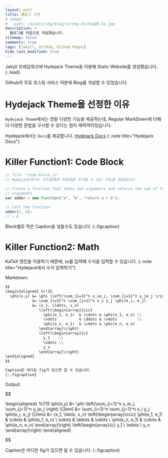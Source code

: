 ```yaml
---
layout: post
title: 블로그 시작
# image:
#   path: /assets/img/blog/jeremy-bishop@0,5x.jpg
description: >
  블로그를 처음으로 개설했습니다.
sitemap: false
comments: true
tags: [jekyll, Github, Github Pages]
hide_last_modified: true
---
```


Jekyll 프레임워크에 Hydejack Theme을 이용해 Static Website를 생성했습니다.
{:.lead}

Github의 무료 호스팅 서비스 덕분에 Blog를 개설할 수 있었습니다.

# Hydejack Theme을 선정한 이유

`Hydejack Theme`에서는 정말 다양한 기능을 제공하는데, Regular MarkDown에 더해 더 다양한 문법을 구사할 수 있다는 점이 매력적이었습니다.

Hydejack에서는 `Docs`를 제공합니다. [Hydejack Docs](https://hydejack.com/docs)
{:.note title="Hydejack Docs"}

# Killer Function1: Code Block

```javascript
// file: "code-block.js"
// Hydejack에서는 코드블록에 파일명을 추가할 수 있는 기능을 제공합니다.

// Create a function that takes two arguments and returns the sum of those
// arguments
var adder = new Function("a", "b", "return a + b");

// Call the function
adder(2, 6);
// > 8
```

Block별로 작은 Caption을 넣을수도 있습니다.
{:.figcaption}

# Killer Function2: Math

KaTeX 엔진을 이용하기 때문에, `$$`를 입력해 수식을 입력할 수 있습니다.
{:.note title="Hydejack에서 수식 입력하기"}

Markdown:

```md
$$
\begin{aligned} %!!15
  \phi(x,y) &= \phi \left(\sum_{i=1}^n x_ie_i, \sum_{j=1}^n y_je_j \right) \\[2em]
            &= \sum_{i=1}^n \sum_{j=1}^n x_i y_j \phi(e_i, e_j)            \\[2em]
            &= (x_1, \ldots, x_n)
               \left(\begin{array}{ccc}
                 \phi(e_1, e_1)  & \cdots & \phi(e_1, e_n) \\
                 \vdots          & \ddots & \vdots         \\
                 \phi(e_n, e_1)  & \cdots & \phi(e_n, e_n)
               \end{array}\right)
               \left(\begin{array}{c}
                 y_1    \\
                 \vdots \\
                 y_n
               \end{array}\right)
\end{aligned}
$$

Caption은 어디든 fig가 있으면 달 수 있습니다.
{:.figcaption}
```

Output:

$$

\begin{aligned} %!!15
  \phi(x,y) &= \phi \left(\sum_{i=1}^n x_ie_i, \sum_{j=1}^n y_je_j \right) \\[2em]
            &= \sum_{i=1}^n \sum_{j=1}^n x_i y_j \phi(e_i, e_j)            \\[2em]
            &= (x_1, \ldots, x_n)
               \left(\begin{array}{ccc}
                 \phi(e_1, e_1)  & \cdots & \phi(e_1, e_n) \\
                 \vdots          & \ddots & \vdots         \\
                 \phi(e_n, e_1)  & \cdots & \phi(e_n, e_n)
               \end{array}\right)
               \left(\begin{array}{c}
                 y_1    \\
                 \vdots \\
                 y_n
               \end{array}\right)
\end{aligned}

$$

Caption은 어디든 fig가 있으면 달 수 있습니다.
{:.figcaption}
